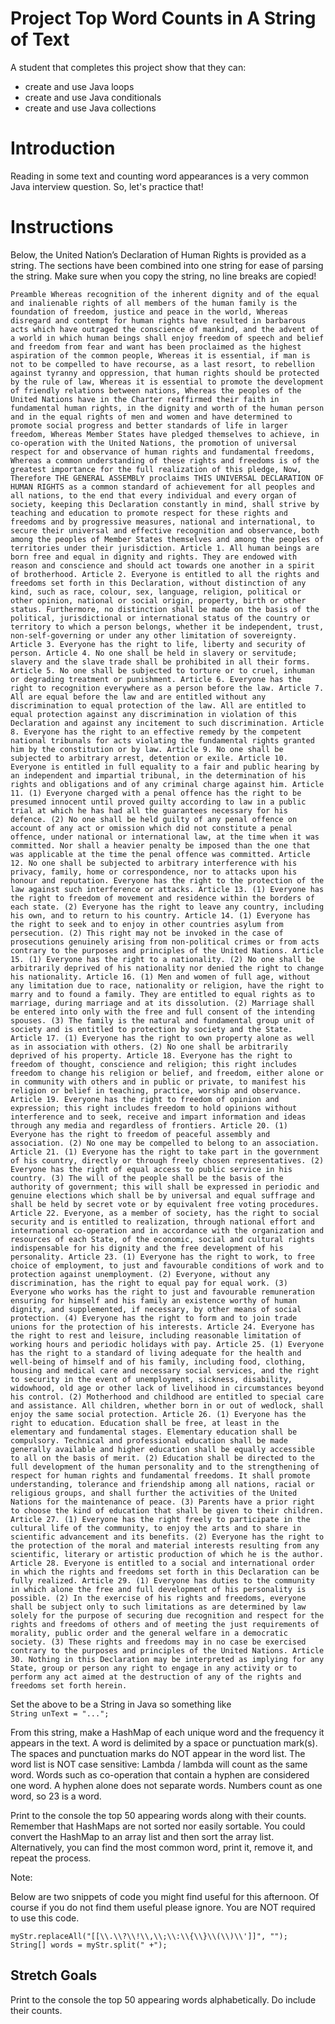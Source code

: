 # Project Top Word Counts in A String of Text

A student that completes this project show that they can:

- create and use Java loops
- create and use Java conditionals
- create and use Java collections

# Introduction

Reading in some text and counting word appearances is a very common Java
interview question. So, let's practice that!

# Instructions

Below, the United Nation’s Declaration of Human Rights is provided as a string.
The sections have been combined into one string for ease of parsing the string.
Make sure when you copy the string, no line breaks are copied!

`Preamble Whereas recognition of the inherent dignity and of the equal and inalienable rights of all members of the human family is the foundation of freedom, justice and peace in the world, Whereas disregard and contempt for human rights have resulted in barbarous acts which have outraged the conscience of mankind, and the advent of a world in which human beings shall enjoy freedom of speech and belief and freedom from fear and want has been proclaimed as the highest aspiration of the common people, Whereas it is essential, if man is not to be compelled to have recourse, as a last resort, to rebellion against tyranny and oppression, that human rights should be protected by the rule of law, Whereas it is essential to promote the development of friendly relations between nations, Whereas the peoples of the United Nations have in the Charter reaffirmed their faith in fundamental human rights, in the dignity and worth of the human person and in the equal rights of men and women and have determined to promote social progress and better standards of life in larger freedom, Whereas Member States have pledged themselves to achieve, in co-operation with the United Nations, the promotion of universal respect for and observance of human rights and fundamental freedoms, Whereas a common understanding of these rights and freedoms is of the greatest importance for the full realization of this pledge, Now, Therefore THE GENERAL ASSEMBLY proclaims THIS UNIVERSAL DECLARATION OF HUMAN RIGHTS as a common standard of achievement for all peoples and all nations, to the end that every individual and every organ of society, keeping this Declaration constantly in mind, shall strive by teaching and education to promote respect for these rights and freedoms and by progressive measures, national and international, to secure their universal and effective recognition and observance, both among the peoples of Member States themselves and among the peoples of territories under their jurisdiction. Article 1. All human beings are born free and equal in dignity and rights. They are endowed with reason and conscience and should act towards one another in a spirit of brotherhood. Article 2. Everyone is entitled to all the rights and freedoms set forth in this Declaration, without distinction of any kind, such as race, colour, sex, language, religion, political or other opinion, national or social origin, property, birth or other status. Furthermore, no distinction shall be made on the basis of the political, jurisdictional or international status of the country or territory to which a person belongs, whether it be independent, trust, non-self-governing or under any other limitation of sovereignty. Article 3. Everyone has the right to life, liberty and security of person. Article 4. No one shall be held in slavery or servitude; slavery and the slave trade shall be prohibited in all their forms. Article 5. No one shall be subjected to torture or to cruel, inhuman or degrading treatment or punishment. Article 6. Everyone has the right to recognition everywhere as a person before the law. Article 7. All are equal before the law and are entitled without any discrimination to equal protection of the law. All are entitled to equal protection against any discrimination in violation of this Declaration and against any incitement to such discrimination. Article 8. Everyone has the right to an effective remedy by the competent national tribunals for acts violating the fundamental rights granted him by the constitution or by law. Article 9. No one shall be subjected to arbitrary arrest, detention or exile. Article 10. Everyone is entitled in full equality to a fair and public hearing by an independent and impartial tribunal, in the determination of his rights and obligations and of any criminal charge against him. Article 11. (1) Everyone charged with a penal offence has the right to be presumed innocent until proved guilty according to law in a public trial at which he has had all the guarantees necessary for his defence. (2) No one shall be held guilty of any penal offence on account of any act or omission which did not constitute a penal offence, under national or international law, at the time when it was committed. Nor shall a heavier penalty be imposed than the one that was applicable at the time the penal offence was committed. Article 12. No one shall be subjected to arbitrary interference with his privacy, family, home or correspondence, nor to attacks upon his honour and reputation. Everyone has the right to the protection of the law against such interference or attacks. Article 13. (1) Everyone has the right to freedom of movement and residence within the borders of each state. (2) Everyone has the right to leave any country, including his own, and to return to his country. Article 14. (1) Everyone has the right to seek and to enjoy in other countries asylum from persecution. (2) This right may not be invoked in the case of prosecutions genuinely arising from non-political crimes or from acts contrary to the purposes and principles of the United Nations. Article 15. (1) Everyone has the right to a nationality. (2) No one shall be arbitrarily deprived of his nationality nor denied the right to change his nationality. Article 16. (1) Men and women of full age, without any limitation due to race, nationality or religion, have the right to marry and to found a family. They are entitled to equal rights as to marriage, during marriage and at its dissolution. (2) Marriage shall be entered into only with the free and full consent of the intending spouses. (3) The family is the natural and fundamental group unit of society and is entitled to protection by society and the State. Article 17. (1) Everyone has the right to own property alone as well as in association with others. (2) No one shall be arbitrarily deprived of his property. Article 18. Everyone has the right to freedom of thought, conscience and religion; this right includes freedom to change his religion or belief, and freedom, either alone or in community with others and in public or private, to manifest his religion or belief in teaching, practice, worship and observance. Article 19. Everyone has the right to freedom of opinion and expression; this right includes freedom to hold opinions without interference and to seek, receive and impart information and ideas through any media and regardless of frontiers. Article 20. (1) Everyone has the right to freedom of peaceful assembly and association. (2) No one may be compelled to belong to an association. Article 21. (1) Everyone has the right to take part in the government of his country, directly or through freely chosen representatives. (2) Everyone has the right of equal access to public service in his country. (3) The will of the people shall be the basis of the authority of government; this will shall be expressed in periodic and genuine elections which shall be by universal and equal suffrage and shall be held by secret vote or by equivalent free voting procedures. Article 22. Everyone, as a member of society, has the right to social security and is entitled to realization, through national effort and international co-operation and in accordance with the organization and resources of each State, of the economic, social and cultural rights indispensable for his dignity and the free development of his personality. Article 23. (1) Everyone has the right to work, to free choice of employment, to just and favourable conditions of work and to protection against unemployment. (2) Everyone, without any discrimination, has the right to equal pay for equal work. (3) Everyone who works has the right to just and favourable remuneration ensuring for himself and his family an existence worthy of human dignity, and supplemented, if necessary, by other means of social protection. (4) Everyone has the right to form and to join trade unions for the protection of his interests. Article 24. Everyone has the right to rest and leisure, including reasonable limitation of working hours and periodic holidays with pay. Article 25. (1) Everyone has the right to a standard of living adequate for the health and well-being of himself and of his family, including food, clothing, housing and medical care and necessary social services, and the right to security in the event of unemployment, sickness, disability, widowhood, old age or other lack of livelihood in circumstances beyond his control. (2) Motherhood and childhood are entitled to special care and assistance. All children, whether born in or out of wedlock, shall enjoy the same social protection. Article 26. (1) Everyone has the right to education. Education shall be free, at least in the elementary and fundamental stages. Elementary education shall be compulsory. Technical and professional education shall be made generally available and higher education shall be equally accessible to all on the basis of merit. (2) Education shall be directed to the full development of the human personality and to the strengthening of respect for human rights and fundamental freedoms. It shall promote understanding, tolerance and friendship among all nations, racial or religious groups, and shall further the activities of the United Nations for the maintenance of peace. (3) Parents have a prior right to choose the kind of education that shall be given to their children. Article 27. (1) Everyone has the right freely to participate in the cultural life of the community, to enjoy the arts and to share in scientific advancement and its benefits. (2) Everyone has the right to the protection of the moral and material interests resulting from any scientific, literary or artistic production of which he is the author. Article 28. Everyone is entitled to a social and international order in which the rights and freedoms set forth in this Declaration can be fully realized. Article 29. (1) Everyone has duties to the community in which alone the free and full development of his personality is possible. (2) In the exercise of his rights and freedoms, everyone shall be subject only to such limitations as are determined by law solely for the purpose of securing due recognition and respect for the rights and freedoms of others and of meeting the just requirements of morality, public order and the general welfare in a democratic society. (3) These rights and freedoms may in no case be exercised contrary to the purposes and principles of the United Nations. Article 30. Nothing in this Declaration may be interpreted as implying for any State, group or person any right to engage in any activity or to perform any act aimed at the destruction of any of the rights and freedoms set forth herein.`

Set the above to be a String in Java so something like  
`String unText = "...";`

From this string, make a HashMap of each unique word and the frequency
it appears in the text. A word is delimited by a space or punctuation mark(s).
The spaces and punctuation marks do NOT appear in the word list.
The word list is NOT case sensitive: Lambda / lambda will count as the same word.
Words such as co-operation that contain a hyphen are considered one word.
A hyphen alone does not separate words. Numbers count as one word, so 23 is a word.

Print to the console the top 50 appearing words along with their counts.
Remember that HashMaps are not sorted nor easily sortable. You could convert
the HashMap to an array list and then sort the array list. Alternatively,
you can find the most common word, print it, remove it,
and repeat the process.

Note:

Below are two snippets of code you might find useful for this afternoon. Of course if you do not find them useful please ignore. You are NOT required to use this code.

`myStr.replaceAll("[[\\.\\?\\!\\,\\;\\:\\{\\}\\(\\)\\']]", "");`  
`String[] words = myStr.split(" +");`

## Stretch Goals

Print to the console the top 50 appearing words alphabetically. Do include their counts.
